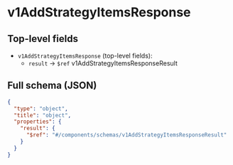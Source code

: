 # v1AddStrategyItemsResponse

## Top-level fields
- `v1AddStrategyItemsResponse` (top-level fields):
  - `result` → `$ref` v1AddStrategyItemsResponseResult

## Full schema (JSON)
```json
{
  "type": "object",
  "title": "object",
  "properties": {
    "result": {
      "$ref": "#/components/schemas/v1AddStrategyItemsResponseResult"
    }
  }
}
```
